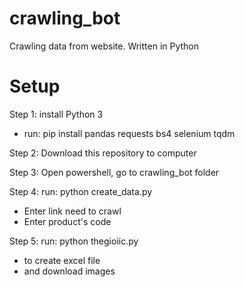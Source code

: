 # crawling_bot
Crawling data from website. Written in Python

# Setup
Step 1: install Python 3
  - run: pip install pandas requests bs4 selenium tqdm

Step 2: Download this repository to computer

Step 3: Open powershell, go to crawling_bot folder

Step 4: run: python create_data.py
  - Enter link need to crawl
  - Enter product's code

Step 5: run: python thegioiic.py
  - to create excel file
  - and download images
